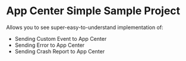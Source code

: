 # App Center Simple Sample Project

Allows you to see super-easy-to-understand implementation of:
* Sending Custom Event to App Center
* Sending Error to App Center
* Sending Crash Report to App Center
